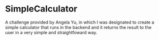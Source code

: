 # SimpleCalculator

A challenge provided by Angela Yu, in which I was designated to create a simple calculator that runs in the backend and it returns the result to the user in a very simple and straightfoward way.
